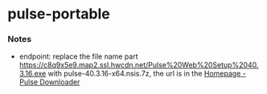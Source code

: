 pulse-portable
==============
### Notes
- endpoint: replace the file name part https://c8q9x5e9.map2.ssl.hwcdn.net/Pulse%20Web%20Setup%2040.3.16.exe with pulse-40.3.16-x64.nsis.7z, the url is in the [Homepage - Pulse Downloader](https://pulsedownloader.com/)

